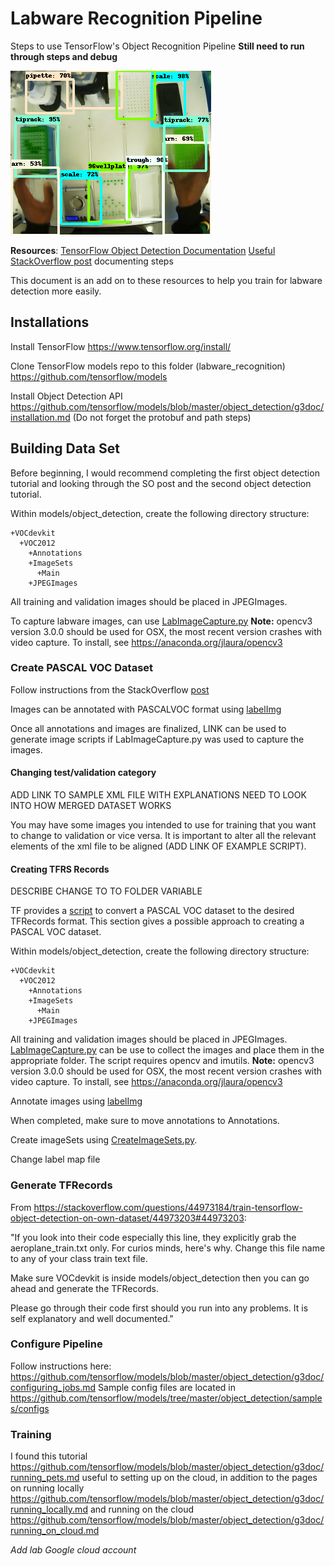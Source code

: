 # Labware Recognition Pipeline
Steps to use TensorFlow's Object Recognition Pipeline
**Still need to run through steps and debug**

![alt text](https://github.com/EndyLab/opentrons/blob/master/robobench/calibration/labware_recognition/deckrecognition.png)

**Resources**:
[TensorFlow Object Detection Documentation](https://github.com/tensorflow/models/tree/master/object_detection)
[Useful StackOverflow post](https://stackoverflow.com/questions/44973184/train-tensorflow-object-detection-on-own-dataset/) documenting steps

This document is an add on to these resources to help you train for labware detection more easily.

## Installations

Install TensorFlow https://www.tensorflow.org/install/

Clone TensorFlow models repo to this folder (labware_recognition) https://github.com/tensorflow/models

Install Object Detection API https://github.com/tensorflow/models/blob/master/object_detection/g3doc/installation.md
(Do not forget the protobuf and path steps)

## Building Data Set

Before beginning, I would recommend completing the first object detection tutorial and looking through the SO post and the second object detection tutorial.

Within models/object_detection, create the following directory structure:
```
+VOCdevkit
  +VOC2012
    +Annotations
    +ImageSets
      +Main
    +JPEGImages
```

All training and validation images should be placed in JPEGImages.

To capture labware images, can use [LabImageCapture.py](https://github.com/EndyLab/opentrons/blob/master/robobench/calibration/labware_recognition/tools/LabImageCapture.py)
**Note:** opencv3 version 3.0.0 should be used for OSX, the most recent version crashes with video capture. To install, see https://anaconda.org/jlaura/opencv3


### Create PASCAL VOC Dataset

Follow instructions from the StackOverflow [post](https://stackoverflow.com/questions/44973184/train-tensorflow-object-detection-on-own-dataset/44973203#44973203)

Images can be annotated with PASCALVOC format using [labelImg](https://github.com/tzutalin/labelImg)

Once all annotations and images are finalized, LINK can be used to generate image scripts if LabImageCapture.py was used to capture the images.

#### Changing test/validation category
ADD LINK TO SAMPLE XML FILE WITH EXPLANATIONS
NEED TO LOOK INTO HOW MERGED DATASET WORKS

You may have some images you intended to use for training that you want to change to validation or vice versa. It is important to alter all the relevant elements of the xml file to be aligned (ADD LINK OF EXAMPLE SCRIPT).

#### Creating TFRS Records

DESCRIBE CHANGE TO TO FOLDER VARIABLE



TF provides a [script](https://github.com/tensorflow/models/blob/master/object_detection/g3doc/preparing_inputs.md) to convert a PASCAL VOC dataset to the desired TFRecords format. This section gives a possible approach to creating a PASCAL VOC dataset.

Within models/object_detection, create the following directory structure:
```
+VOCdevkit
  +VOC2012
    +Annotations
    +ImageSets
      +Main
    +JPEGImages
```

All training and validation images should be placed in JPEGImages.
[LabImageCapture.py](https://github.com/EndyLab/opentrons/blob/master/robobench/calibration/labware_recognition/tools/LabImageCapture.py) can be use to collect the images and place them in the appropriate folder. The script requires opencv and imutils.
**Note:** opencv3 version 3.0.0 should be used for OSX, the most recent version crashes with video capture. To install, see https://anaconda.org/jlaura/opencv3

Annotate images using [labelImg](https://github.com/tzutalin/labelImg)

When completed, make sure to move annotations to Annotations.

Create imageSets using [CreateImageSets.py](https://github.com/EndyLab/opentrons/blob/master/robobench/calibration/labware_recognition/tools/CreateImageSets.py).

Change label map file

### Generate TFRecords

From https://stackoverflow.com/questions/44973184/train-tensorflow-object-detection-on-own-dataset/44973203#44973203:

"If you look into their code especially this line, they explicitly grab the aeroplane_train.txt only. For curios minds, here's why. Change this file name to any of your class train text file.

Make sure VOCdevkit is inside models/object_detection then you can go ahead and generate the TFRecords.

Please go through their code first should you run into any problems. It is self explanatory and well documented."

### Configure Pipeline

Follow instructions here: https://github.com/tensorflow/models/blob/master/object_detection/g3doc/configuring_jobs.md
Sample config files are located in https://github.com/tensorflow/models/tree/master/object_detection/samples/configs

### Training

I found this tutorial https://github.com/tensorflow/models/blob/master/object_detection/g3doc/running_pets.md useful to setting up on the cloud, in addition to the
pages on running locally https://github.com/tensorflow/models/blob/master/object_detection/g3doc/running_locally.md and running
on the cloud https://github.com/tensorflow/models/blob/master/object_detection/g3doc/running_on_cloud.md

*Add lab Google cloud account*


